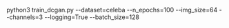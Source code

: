 python3 train_dcgan.py --dataset=celeba --n_epochs=100 --img_size=64 --channels=3 --logging=True --batch_size=128

